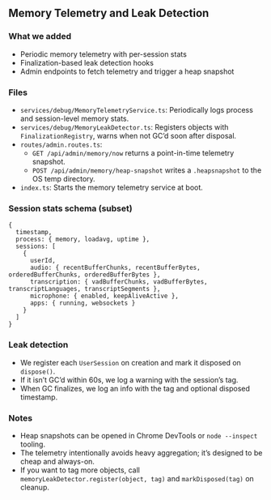## Memory Telemetry and Leak Detection

### What we added

- Periodic memory telemetry with per-session stats
- Finalization-based leak detection hooks
- Admin endpoints to fetch telemetry and trigger a heap snapshot

### Files

- `services/debug/MemoryTelemetryService.ts`: Periodically logs process and session-level memory stats.
- `services/debug/MemoryLeakDetector.ts`: Registers objects with `FinalizationRegistry`, warns when not GC’d soon after disposal.
- `routes/admin.routes.ts`:
  - `GET /api/admin/memory/now` returns a point-in-time telemetry snapshot.
  - `POST /api/admin/memory/heap-snapshot` writes a `.heapsnapshot` to the OS temp directory.
- `index.ts`: Starts the memory telemetry service at boot.

### Session stats schema (subset)

```
{
  timestamp,
  process: { memory, loadavg, uptime },
  sessions: [
    {
      userId,
      audio: { recentBufferChunks, recentBufferBytes, orderedBufferChunks, orderedBufferBytes },
      transcription: { vadBufferChunks, vadBufferBytes, transcriptLanguages, transcriptSegments },
      microphone: { enabled, keepAliveActive },
      apps: { running, websockets }
    }
  ]
}
```

### Leak detection

- We register each `UserSession` on creation and mark it disposed on `dispose()`.
- If it isn’t GC’d within 60s, we log a warning with the session’s tag.
- When GC finalizes, we log an info with the tag and optional disposed timestamp.

### Notes

- Heap snapshots can be opened in Chrome DevTools or `node --inspect` tooling.
- The telemetry intentionally avoids heavy aggregation; it’s designed to be cheap and always-on.
- If you want to tag more objects, call `memoryLeakDetector.register(object, tag)` and `markDisposed(tag)` on cleanup.
